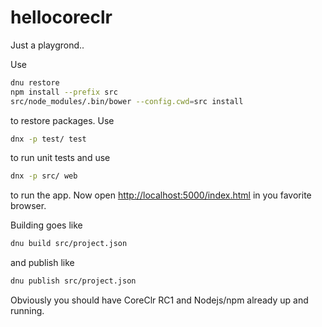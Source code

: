 # hellocoreclr
Just a playgrond..

Use 
```bash
dnu restore
npm install --prefix src
src/node_modules/.bin/bower --config.cwd=src install
```
to restore packages. Use
```bash
dnx -p test/ test
```
to run unit tests and use
```bash
dnx -p src/ web
```
to run the app. Now open <http://localhost:5000/index.html> in you favorite browser.

Building goes like
```bash
dnu build src/project.json
```
and publish like
```bash
dnu publish src/project.json
```

Obviously you should have CoreClr RC1 and Nodejs/npm already up and running.